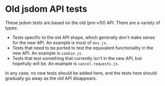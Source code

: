 # Old jsdom API tests

These jsdom tests are based on the old (pre-v10) API. There are a variety of types:

* Tests specific to the old API shape, which generally don't make sense for the new API. An example is most of `env.js`.
* Tests that need to be ported to test the equivalent functionality in the new API. An example is `cookie.js`.
* Tests that test something that currently isn't in the new API, but hopefully will be. An example is `cancel-requests.js`.

In any case, no new tests should be added here, and the tests here should gradually go away as the old API disappears.

